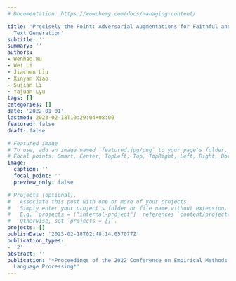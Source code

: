 ```yaml
---
# Documentation: https://wowchemy.com/docs/managing-content/

title: 'Precisely the Point: Adversarial Augmentations for Faithful and Informative
  Text Generation'
subtitle: ''
summary: ''
authors:
- Wenhao Wu
- Wei Li
- Jiachen Liu
- Xinyan Xiao
- Sujian Li
- Yajuan Lyu
tags: []
categories: []
date: '2022-01-01'
lastmod: 2023-02-18T10:29:04+08:00
featured: false
draft: false

# Featured image
# To use, add an image named `featured.jpg/png` to your page's folder.
# Focal points: Smart, Center, TopLeft, Top, TopRight, Left, Right, BottomLeft, Bottom, BottomRight.
image:
  caption: ''
  focal_point: ''
  preview_only: false

# Projects (optional).
#   Associate this post with one or more of your projects.
#   Simply enter your project's folder or file name without extension.
#   E.g. `projects = ["internal-project"]` references `content/project/deep-learning/index.md`.
#   Otherwise, set `projects = []`.
projects: []
publishDate: '2023-02-18T02:48:14.057077Z'
publication_types:
- '2'
abstract: ''
publication: '*Proceedings of the 2022 Conference on Empirical Methods in Natural
  Language Processing*'
---
```

